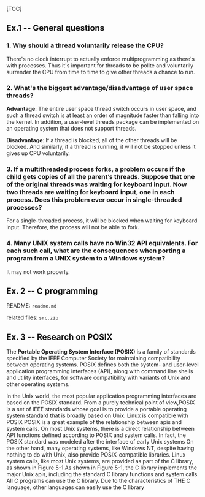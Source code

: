 [TOC]

## Ex.1 -- General questions

### 1. Why should a thread voluntarily release the CPU?

There's no clock interrupt to actually enforce multiprogramming as there's with processes. Thus it's important for threads to be polite and voluntarily surrender the CPU from time to time to give other threads a chance to run.

### 2. What's the biggest advantage/disadvantage of user space threads?

**Advantage**: The entire user space thread switch occurs in user space, and such a thread switch is at least an order of magnitude faster than falling into the kernel. In addition, a user-level threads package can be implemented on an operating system that does not support threads.

**Disadvantage**: If a thread is blocked, all of the other threads will be blocked. And similarly, if a thread is running, it will not be stopped unless it gives up CPU voluntarily.

### 3. If a multithreaded process forks, a problem occurs if the child gets copies of all the parent’s threads. Suppose that one of the original threads was waiting for keyboard input. Now two threads are waiting for keyboard input, one in each process. Does this problem ever occur in single-threaded processes?

For a single-threaded process, it will be blocked when waiting for keyboard input. Therefore, the process will not be able to fork.



### 4. Many UNIX system calls have no Win32 API equivalents. For each such call, what are the consequences when porting a program from a UNIX system to a Windows system?

It may not work properly.



## Ex. 2 -- C programming

README: `readme.md`

related files: `src.zip`



## Ex. 3 -- Research on POSIX

The **Portable Operating System Interface (POSIX)** is a family of standards specified by the IEEE Computer Society for maintaining compatibility between operating systems. POSIX defines both the system- and user-level application programming interfaces (API), along with command line shells and utility interfaces, for software compatibility with variants of Unix and other operating systems.

In the Unix world, the most popular application programming interfaces are based on the POSIX standard. From a purely technical point of view,POSIX is a set of IEEE standards whose goal is to provide a portable operating system standard that is broadly based on Unix. Linux is compatible with POSIX POSIX is a great example of the relationship between apis and system calls. On most Unix systems, there is a direct relationship between API functions defined according to POSIX and system calls. In fact, the POSIX standard was modeled after the interface of early Unix systems On the other hand, many operating systems, like Windows NT, despite having nothing to do with Unix, also provide POSIX-compatible libraries. Linux system calls, like most Unix systems, are provided as part of the C library, as shown in Figure 5-1 As shown in Figure 5-1, the C library implements the major Unix apis, including the standard C library functions and system calls. All C programs can use the C library. Due to the characteristics of THE C language, other languages can easily use the C library





